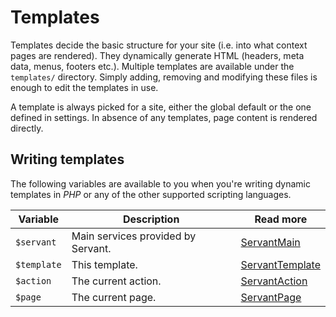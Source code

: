 
# Templates

Templates decide the basic structure for your site (i.e. into what context pages are rendered). They dynamically generate HTML (headers, meta data, menus, footers etc.). Multiple templates are available under the `templates/` directory. Simply adding, removing and modifying these files is enough to edit the templates in use.

A template is always picked for a site, either the global default or the one defined in settings. In absence of any templates, page content is rendered directly.



## Writing templates

The following variables are available to you when you're writing dynamic templates in *PHP* or any of the other supported scripting languages.

Variable    | Description                        | Read more                                              |
----------- | ---------------------------------- | ------------------------------------------------------ |
`$servant`  | Main services provided by Servant. | [ServantMain](/technical-docs/components/main)         |
`$template` | This template.                     | [ServantTemplate](/technical-docs/components/template) |
`$action`   | The current action.                | [ServantAction](/technical-docs/components/action)     |
`$page`     | The current page.                  | [ServantPage](/technical-docs/components/page)         |
